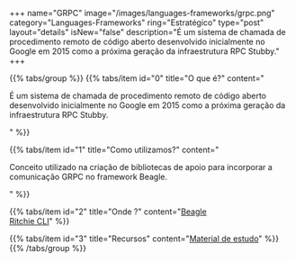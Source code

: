 +++
name="GRPC"
image="/images/languages-frameworks/grpc.png"
category="Languages-Frameworks"
ring="Estratégico"
type="post"
layout="details"
isNew="false"
description="É um sistema de chamada de procedimento remoto de código aberto desenvolvido inicialmente no Google em 2015 como a próxima geração da infraestrutura RPC Stubby."
+++

{{% tabs/group %}}
  {{% tabs/item id="0" title="O que é?" content="<p>É um sistema de chamada de procedimento remoto de código aberto desenvolvido inicialmente no Google em 2015 como a próxima geração da infraestrutura RPC Stubby.</p>" %}}

  {{% tabs/item id="1" title="Como utilizamos?" content="<p>Conceito utilizado na criação de bibliotecas de apoio para incorporar a comunicação GRPC no framework Beagle.</p>" %}}

  {{% tabs/item id="2" title="Onde ?" content="<a href='https://usebeagle.io/' target='_blank'>Beagle</a><br /><a href='https://ritchiecli.io/' target='_blank'>Ritchie CLI</a>" %}}

  {{% tabs/item id="3" title="Recursos" content="<a href='https://grpc.io/' target='_blank'>Material de estudo</a>" %}}
{{% /tabs/group %}}
